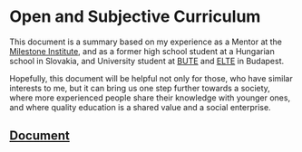 # Open and Subjective Curriculum

This document is a summary based on my experience as a Mentor at the [Milestone Institute](https://milestone-institute.org/), and as a former high school student at a Hungarian school in Slovakia, and University student at [BUTE](https://www.bme.hu/?language=en) and [ELTE](https://www.elte.hu/en/) in Budapest.

Hopefully, this document will be helpful not only for those, who have similar interests to me, but it can bring us one step further towards a society, where more experienced people share their knowledge with younger ones, and where quality education is a shared value and a social enterprise.

## [Document](https://raw.githubusercontent.com/Konczer/OpenCurriculum/main/Open_Curriculum_and_Mentoring.pdf)


